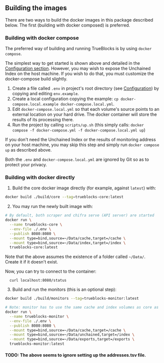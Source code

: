 ## Building the images

There are two ways to build the docker images in this package described below. The first (building with docker composed) is preferred.

### Building with docker compose

The preferred way of building and running TrueBlocks is by using `docker compose`.

The simplest way to get started is shown above and detailed in the [Configuration section](CONFIGURE.md). However, you may wish to expose the Unchained Index on the host machine. If you wish to do that, you must customize the docker-compose build slightly.

1. Create a file called `.env` in project's root directory (see [Configuration](#CONFIGURE.md)) by copying and editing `env.example`.
2. Create a local configuration copying the example: `cp docker-compose.local.example docker-compose.local.yml`.
3. Edit `docker-compose.local.yml` so that each volume's source points to an external location on your hard drive. The docker container will store the results of its processing there.
4. Run the project by calling `scripts/up.sh` (this simply calls: `docker compose -f docker-compose.yml -f docker-compose.local.yml up`)

If you don't need the Unchained Index or the results of monitoring address on your host machine, you may skip this step and simply run `docker compose up` as described above.

Both the `.env` and `docker-compose.local.yml` are ignored by Git so as to protect your privacy.

### Building with docker directly

1. Build the core docker image directly (for example, against `latest`) with:

  ```bash
  docker build ./build/core --tag=trueblocks-core:latest
  ```

2. You may run the newly built image with:

  ```bash
  # By default, both scraper and chifra serve (API server) are started
  docker run \
    --name trueblocks-core \
    --env-file ./.env \
    --publish 8080:8080 \
    --mount type=bind,source=~/Data/cache,target=/cache \
    --mount type=bind,source=~/Data/index,target=/index \
    trueblocks-core:latest
```

Note that the above assumes the existence of a folder called `~/Data/`. Create it if it doesn't exist.

Now, you can try to connect to the container:

```
  curl localhost:8080/status
  ```

3. Build and run the monitors (this is an optional step):

  ```bash
  docker build ./build/monitors --tag=trueblocks-monitor:latest

  # Note: monitor has to use the same cache and index volumes as core as above
  docker run \
    --name trueblocks-monitor \
    --env-file ./.env \
    --publish 8080:8080 \
    --mount type=bind,source=~/Data/cache,target=/cache \
    --mount type=bind,source=~/Data/unchained,target=/index \
    --mount type=bind,source=~/Data/exports,target=/exports \
    trueblocks-monitor:latest
  ```

#### TODO: The above seems to ignore setting up the addresses.tsv file.
